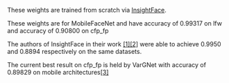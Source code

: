 These weights are trained from scratch via [InsightFace](https://github.com/deepinsight/insightface/).

These weights are for MobileFaceNet and have accuracy of 0.99317 on lfw and accuracy of 0.90800 on cfp_fp

The authors of InsightFace in their work [[1]](https://arxiv.org/pdf/1812.01936.pdf)[[2]](https://github.com/deepinsight/insightface/wiki/Model-Zoo) were able to achieve 0.9950 and 0.8894 respectively on the same datasets.

The current best result on cfp_fp is held by VarGNet with accuracy of 0.89829 on mobile architectures[[3]](https://paperswithcode.com/sota/face-recognition-on-cfp-fp)